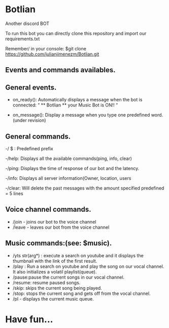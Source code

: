 # Botlian
Another discord BOT

To run this bot you can directly clone this repository and import our requirements.txt

Remember/
in your console: $git clone https://github.com/julianjimenezm/Botlian.git

## Events and commands availables.

## General events.
- on_ready(): Automatically displays a message when the bot is connected:
          “ ** Botlian ** your Music Bot is ON!! “

- on_message(): Display a message when you type one predefined word. (under revision)


## General commands.
-/ $ : Predefined prefix

-/help: Displays all the available commands(ping, info, clear)

-/ping: Displays the time of response of our bot and the latency.

-/info: Displays all server information(Owner, location, users

-/clear: Will delete the past messages with the amount specified predefined = 5 lines

## Voice channel commands.
- /join - joins our bot to the voice channel
- /leave - leaves our bot from the voice channel

## Music commands:(see: $music).

- /yts str(arg*) : execute a search on youtube and it displays the thumbnail with the link of  the first result.
- /play : Run a search on youtube and play the song on our vocal channel. It also  initializes a volatil playlist(queue).
- /pause:pause the current songs in our vocal channel.
- /resume: resume paused songs.
- /skip:  skips the current song being played.
- /stop:  stops the current song and gets off from the vocal channel.
- /pl - displays the current music queue.


# Have fun...

